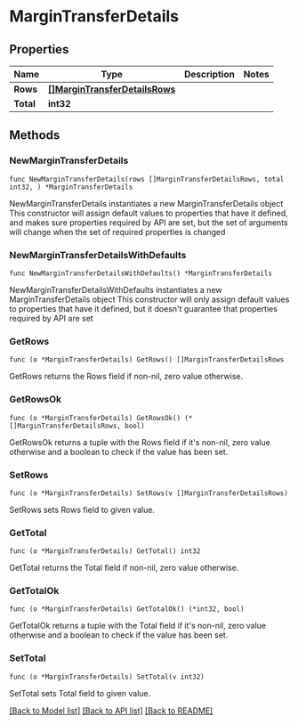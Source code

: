 # MarginTransferDetails

## Properties

Name | Type | Description | Notes
------------ | ------------- | ------------- | -------------
**Rows** | [**[]MarginTransferDetailsRows**](MarginTransferDetailsRows.md) |  | 
**Total** | **int32** |  | 

## Methods

### NewMarginTransferDetails

`func NewMarginTransferDetails(rows []MarginTransferDetailsRows, total int32, ) *MarginTransferDetails`

NewMarginTransferDetails instantiates a new MarginTransferDetails object
This constructor will assign default values to properties that have it defined,
and makes sure properties required by API are set, but the set of arguments
will change when the set of required properties is changed

### NewMarginTransferDetailsWithDefaults

`func NewMarginTransferDetailsWithDefaults() *MarginTransferDetails`

NewMarginTransferDetailsWithDefaults instantiates a new MarginTransferDetails object
This constructor will only assign default values to properties that have it defined,
but it doesn't guarantee that properties required by API are set

### GetRows

`func (o *MarginTransferDetails) GetRows() []MarginTransferDetailsRows`

GetRows returns the Rows field if non-nil, zero value otherwise.

### GetRowsOk

`func (o *MarginTransferDetails) GetRowsOk() (*[]MarginTransferDetailsRows, bool)`

GetRowsOk returns a tuple with the Rows field if it's non-nil, zero value otherwise
and a boolean to check if the value has been set.

### SetRows

`func (o *MarginTransferDetails) SetRows(v []MarginTransferDetailsRows)`

SetRows sets Rows field to given value.


### GetTotal

`func (o *MarginTransferDetails) GetTotal() int32`

GetTotal returns the Total field if non-nil, zero value otherwise.

### GetTotalOk

`func (o *MarginTransferDetails) GetTotalOk() (*int32, bool)`

GetTotalOk returns a tuple with the Total field if it's non-nil, zero value otherwise
and a boolean to check if the value has been set.

### SetTotal

`func (o *MarginTransferDetails) SetTotal(v int32)`

SetTotal sets Total field to given value.



[[Back to Model list]](../README.md#documentation-for-models) [[Back to API list]](../README.md#documentation-for-api-endpoints) [[Back to README]](../README.md)


